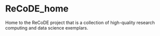 # ReCoDE_home
Home to the ReCoDE project that is a collection of high-quality research computing and data science exemplars.
